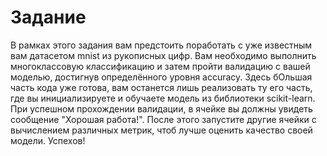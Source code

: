 # Задание 

В рамках этого задания вам предстоить поработать с уже известным вам датасетом mnist из рукописных цифр. Вам необходимо выполнить многоклассовую классификацию и затем пройти валидацию с вашей моделью, достигнув определённого уровня accuracy. Здесь бОльшая часть кода уже готова, вам останется лишь реализовать ту его часть, где вы инициализируете и обучаете модель из библиотеки scikit-learn. При успешном прохождении валидации, в ячейке вы должны увидеть сообщение "Хорошая работа!". После этого запустите другие ячейки с вычислением различных метрик, чтоб лучше оценить качество своей модели. Успехов!
